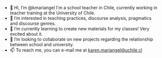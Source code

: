 - 👋 Hi, I’m @kmariangel I'm a school teacher in Chile, currently working in teacher training at the University of Chile.
- 👀 I’m interested in teaching practices, discourse analysis, pragmatics and discourse genres.
- 🌱 I’m currently learning to create new materials for my classes! Very excited about it.
- 💞️ I’m looking to collaborate on new projects regarding the relationship between school and university.
- 📫 To reach me, you can e-mail me at karen.mariangel@uchile.cl

<!---
kmariangel/kmariangel is a ✨ special ✨ repository because its `README.md` (this file) appears on your GitHub profile.
You can click the Preview link to take a look at your changes.
--->
